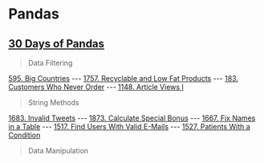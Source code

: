 # Pandas

## [30 Days of Pandas](https://leetcode.com/studyplan/30-days-of-pandas/)

> Data Filtering

[595. Big Countries](https://leetcode.com/problems/big-countries/?envType=study-plan-v2&envId=30-days-of-pandas&lang=pythondata) ---
[1757. Recyclable and Low Fat Products](https://leetcode.com/problems/recyclable-and-low-fat-products/?envType=study-plan-v2&envId=30-days-of-pandas&lang=pythondata) ---
[183. Customers Who Never Order](https://leetcode.com/problems/customers-who-never-order/?envType=study-plan-v2&envId=30-days-of-pandas&lang=pythondata) ---
[1148. Article Views I](https://leetcode.com/problems/article-views-i/?envType=study-plan-v2&envId=30-days-of-pandas&lang=pythondata)

> String Methods

[1683. Invalid Tweets](https://leetcode.com/problems/invalid-tweets/?envType=study-plan-v2&envId=30-days-of-pandas&lang=pythondata) ---
[1873. Calculate Special Bonus](https://leetcode.com/problems/calculate-special-bonus/?envType=study-plan-v2&envId=30-days-of-pandas&lang=pythondata) ---
[1667. Fix Names in a Table](https://leetcode.com/problems/fix-names-in-a-table/?envType=study-plan-v2&envId=30-days-of-pandas&lang=pythondata) ---
[1517. Find Users With Valid E-Mails](https://leetcode.com/problems/find-users-with-valid-e-mails/?envType=study-plan-v2&envId=30-days-of-pandas&lang=pythondata) ---
[1527. Patients With a Condition](https://leetcode.com/problems/patients-with-a-condition/?envType=study-plan-v2&envId=30-days-of-pandas&lang=pythondata)

> Data Manipulation




